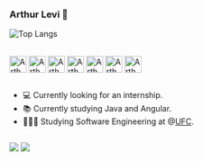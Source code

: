 ### Arthur Levi 👋

![Top Langs](https://github-readme-stats.vercel.app/api/top-langs/?username=Arthurlevicoelho&layout=compact)
<div style = "display: inline_black"><br>
<img align="center" alt="Arthur-Java" height= "30" whidth="40" src="https://cdn.jsdelivr.net/gh/devicons/devicon/icons/java/java-original-wordmark.svg" />
<img align="center" alt="Arthur-Spring" height= "30" whidth="40" src="https://cdn.jsdelivr.net/gh/devicons/devicon/icons/spring/spring-original-wordmark.svg" />
<img align="center" alt="Arthur-Html" height= "30" whidth="40" src="https://cdn.jsdelivr.net/gh/devicons/devicon/icons/html5/html5-original-wordmark.svg" />
<img align="center" alt="Arthur-Css" height= "30" whidth="40" src="https://cdn.jsdelivr.net/gh/devicons/devicon/icons/css3/css3-original-wordmark.svg" />
<img align="center" alt="Arthur-Js" height= "30" whidth="40" src="https://cdn.jsdelivr.net/gh/devicons/devicon/icons/javascript/javascript-original.svg" />
<img align="center" alt="Arthur-Angular" height= "30" whidth="40" src="https://cdn.jsdelivr.net/gh/devicons/devicon/icons/angularjs/angularjs-original.svg" />
<img align="center" alt="Arthur-Docker" height= "30" whidth="40" src="https://cdn.jsdelivr.net/gh/devicons/devicon/icons/docker/docker-original-wordmark.svg" />
  
</div>

##

- 💻 Currently looking for an internship.
- 📚 Currently studying Java and Angular.
- 👨🏾‍🎓 Studying Software Engineering at @<a href="http://www.campusrussas.ufc.br/" target="_blank">UFC</a>.

##

<div>
  <a href="mailto:arthurlevicoelho@hotmail.com" target="_blank"><img src="https://img.shields.io/badge/Microsoft_Outlook-0078D4?style=for-the-badge&logo=microsoft-outlook&logoColor=white"></a>
  <a href="www.linkedin.com/in/arthur-levi-coelho" target="_blank"><img src="https://img.shields.io/badge/LinkedIn-0077B5?style=for-the-badge&logo=linkedin&logoColor=white"></a>
</div>
